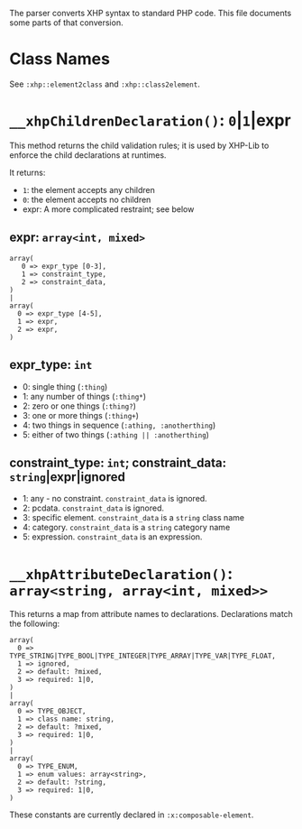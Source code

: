 The parser converts XHP syntax to standard PHP code. This file documents some
parts of that conversion.

Class Names
===========

See `:xhp::element2class` and `:xhp::class2element`.

`__xhpChildrenDeclaration()`: `0`|`1`|expr
==========================================

This method returns the child validation rules; it is used by XHP-Lib to
enforce the child declarations at runtimes.

It returns:

 * `1`: the element accepts any children
 * `0`: the element accepts no children
 * expr: A more complicated restraint; see below 

expr: `array<int, mixed>`
-------------------------

```
array(
   0 => expr_type [0-3],
   1 => constraint_type,
   2 => constraint_data,
)
|
array(
  0 => expr_type [4-5],
  1 => expr,
  2 => expr,
)
```

expr_type: `int`
----------------

 * 0: single thing (`:thing`)
 * 1: any number of things (`:thing*`)
 * 2: zero or one things (`:thing?`)
 * 3: one or more things (`:thing+`)
 * 4: two things in sequence (`:athing, :anotherthing`)
 * 5: either of two things (`:athing || :anotherthing`)

constraint_type: `int`; constraint_data: `string`|expr|ignored
--------------------------------------------------------------

 * 1: any - no constraint. `constraint_data` is ignored.
 * 2: pcdata. `constraint_data` is ignored.
 * 3: specific element. `constraint_data` is a `string` class name
 * 4: category. `constraint_data` is a `string` category name
 * 5: expression. `constraint_data` is an expression.

`__xhpAttributeDeclaration()`: `array<string, array<int, mixed>>`
=================================================================

This returns a map from attribute names to declarations. Declarations match
the following:

```
array(
  0 => TYPE_STRING|TYPE_BOOL|TYPE_INTEGER|TYPE_ARRAY|TYPE_VAR|TYPE_FLOAT,
  1 => ignored,
  2 => default: ?mixed,
  3 => required: 1|0,
)
|
array(
  0 => TYPE_OBJECT,
  1 => class name: string,
  2 => default: ?mixed,
  3 => required: 1|0,
)
|
array(
  0 => TYPE_ENUM,
  1 => enum values: array<string>,
  2 => default: ?string,
  3 => required: 1|0,
)
```

These constants are currently declared in `:x:composable-element`.
